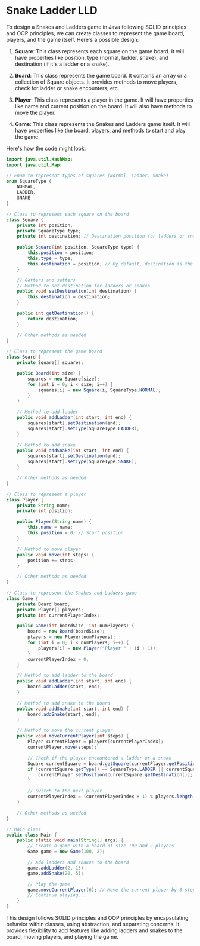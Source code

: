 # Snake Ladder LLD

To design a Snakes and Ladders game in Java following SOLID principles and OOP principles, we can create classes to represent the game board, players, and the game itself. Here's a possible design:

1. **Square**: This class represents each square on the game board. It will have properties like position, type (normal, ladder, snake), and destination (if it's a ladder or a snake).

2. **Board**: This class represents the game board. It contains an array or a collection of Square objects. It provides methods to move players, check for ladder or snake encounters, etc.

3. **Player**: This class represents a player in the game. It will have properties like name and current position on the board. It will also have methods to move the player.

4. **Game**: This class represents the Snakes and Ladders game itself. It will have properties like the board, players, and methods to start and play the game.

Here's how the code might look:

```java
import java.util.HashMap;
import java.util.Map;

// Enum to represent types of squares (Normal, Ladder, Snake)
enum SquareType {
    NORMAL,
    LADDER,
    SNAKE
}

// Class to represent each square on the board
class Square {
    private int position;
    private SquareType type;
    private int destination; // Destination position for ladders or snakes

    public Square(int position, SquareType type) {
        this.position = position;
        this.type = type;
        this.destination = position; // By default, destination is the same as position
    }

    // Getters and setters
    // Method to set destination for ladders or snakes
    public void setDestination(int destination) {
        this.destination = destination;
    }

    public int getDestination() {
        return destination;
    }

    // Other methods as needed
}

// Class to represent the game board
class Board {
    private Square[] squares;

    public Board(int size) {
        squares = new Square[size];
        for (int i = 0; i < size; i++) {
            squares[i] = new Square(i, SquareType.NORMAL);
        }
    }

    // Method to add ladder
    public void addLadder(int start, int end) {
        squares[start].setDestination(end);
        squares[start].setType(SquareType.LADDER);
    }

    // Method to add snake
    public void addSnake(int start, int end) {
        squares[start].setDestination(end);
        squares[start].setType(SquareType.SNAKE);
    }

    // Other methods as needed
}

// Class to represent a player
class Player {
    private String name;
    private int position;

    public Player(String name) {
        this.name = name;
        this.position = 0; // Start position
    }

    // Method to move player
    public void move(int steps) {
        position += steps;
    }

    // Other methods as needed
}

// Class to represent the Snakes and Ladders game
class Game {
    private Board board;
    private Player[] players;
    private int currentPlayerIndex;

    public Game(int boardSize, int numPlayers) {
        board = new Board(boardSize);
        players = new Player[numPlayers];
        for (int i = 0; i < numPlayers; i++) {
            players[i] = new Player("Player " + (i + 1));
        }
        currentPlayerIndex = 0;
    }

    // Method to add ladder to the board
    public void addLadder(int start, int end) {
        board.addLadder(start, end);
    }

    // Method to add snake to the board
    public void addSnake(int start, int end) {
        board.addSnake(start, end);
    }

    // Method to move the current player
    public void moveCurrentPlayer(int steps) {
        Player currentPlayer = players[currentPlayerIndex];
        currentPlayer.move(steps);

        // Check if the player encountered a ladder or a snake
        Square currentSquare = board.getSquare(currentPlayer.getPosition());
        if (currentSquare.getType() == SquareType.LADDER || currentSquare.getType() == SquareType.SNAKE) {
            currentPlayer.setPosition(currentSquare.getDestination());
        }

        // Switch to the next player
        currentPlayerIndex = (currentPlayerIndex + 1) % players.length;
    }

    // Other methods as needed
}

// Main class
public class Main {
    public static void main(String[] args) {
        // Create a game with a board of size 100 and 2 players
        Game game = new Game(100, 2);

        // Add ladders and snakes to the board
        game.addLadder(2, 15);
        game.addSnake(20, 5);

        // Play the game
        game.moveCurrentPlayer(6); // Move the current player by 6 steps
        // Continue playing...
    }
}
```

This design follows SOLID principles and OOP principles by encapsulating behavior within classes, using abstraction, and separating concerns. It provides flexibility to add features like adding ladders and snakes to the board, moving players, and playing the game.
